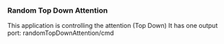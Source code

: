 
### Random Top Down Attention

This application is controlling the attention (Top Down)
It has one output port: randomTopDownAttention/cmd
